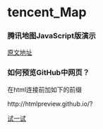 # tencent_Map

### 腾讯地图JavaScript版演示

[原文地址](http://lbs.qq.com/javascript_v2/demo.html)



### 如何预览GitHub中网页？

在html连接前加如下的前缀
<p>http://htmlpreview.github.io/?</p>

[试一试](http://htmlpreview.github.io/?https://github.com/f981545521/tencent_Map/blob/master/鼠标移动获取中心坐标.html)
